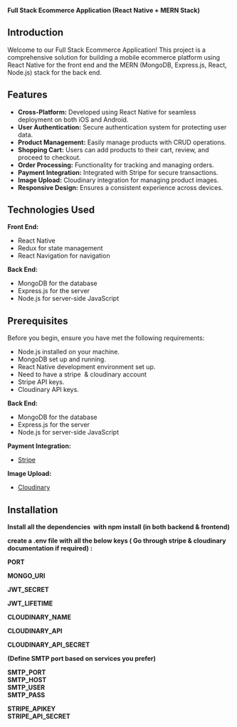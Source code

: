 **Full Stack Ecommerce Application (React Native + MERN Stack)**

## **Introduction**

Welcome to our Full Stack Ecommerce Application! This project is a comprehensive solution for building a mobile ecommerce platform using React Native for the front end and the MERN (MongoDB, Express.js, React, Node.js) stack for the back end.

## Features

*   **Cross-Platform:** Developed using React Native for seamless deployment on both iOS and Android.
*   **User Authentication:** Secure authentication system for protecting user data.
*   **Product Management:** Easily manage products with CRUD operations.
*   **Shopping Cart:** Users can add products to their cart, review, and proceed to checkout.
*   **Order Processing:** Functionality for tracking and managing orders.
*   **Payment Integration:** Integrated with Stripe for secure transactions.
*   **Image Upload:** Cloudinary integration for managing product images.
*   **Responsive Design:** Ensures a consistent experience across devices.

## **Technologies Used**

**Front End:**

*   React Native
*   Redux for state management
*   React Navigation for navigation

**Back End:**

*   MongoDB for the database
*   Express.js for the server
*   Node.js for server-side JavaScript

## **Prerequisites**

Before you begin, ensure you have met the following requirements:

*   Node.js installed on your machine.
*   MongoDB set up and running.
*   React Native development environment set up.
*   Need to have a stripe  & cloudinary account
*   Stripe API keys.
*   Cloudinary API keys.

**Back End:**

*   MongoDB for the database
*   Express.js for the server
*   Node.js for server-side JavaScript

**Payment Integration:**

*   [Stripe](https://stripe.com/)

**Image Upload:**

*   [Cloudinary](https://cloudinary.com/)

## **Installation**

**Install all the dependencies  with npm install (in both backend & frontend)**

**create a .env file with all the below keys ( Go through stripe & cloudinary documentation if required) :**

**PORT**

**MONGO\_URI**

**JWT\_SECRET**

**JWT\_LIFETIME**

**CLOUDINARY\_NAME**

**CLOUDINARY\_API**

**CLOUDINARY\_API\_SECRET**

**(Define SMTP port based on services you prefer)**

**SMTP\_PORT**  
**SMTP\_HOST**  
**SMTP\_USER**  
**SMTP\_PASS**

**STRIPE\_APIKEY**  
**STRIPE\_API\_SECRET**


